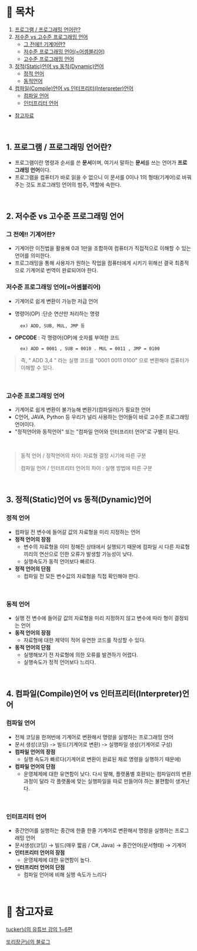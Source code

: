 # **:pushpin: 목차**
1. [프로그램 / 프로그래밍 언어란?](#1-프로그램--프로그래밍-언어란)
2. [저수준 vs 고수준 프로그래밍 언어](https://github.com/kimcno3/TIL/blob/main/language/languagebasic.md#2-%EC%A0%80%EC%88%98%EC%A4%80-vs-%EA%B3%A0%EC%88%98%EC%A4%80-%ED%94%84%EB%A1%9C%EA%B7%B8%EB%9E%98%EB%B0%8D-%EC%96%B8%EC%96%B4)
    - [그 전에!! 기계어란?](https://github.com/kimcno3/TIL/blob/main/language/languagebasic.md#%EA%B7%B8-%EC%A0%84%EC%97%90-%EA%B8%B0%EA%B3%84%EC%96%B4%EB%9E%80)
    - [저수준 프로그래밍 언어(=어셈블리어)](https://github.com/kimcno3/TIL/blob/main/language/languagebasic.md#%EC%A0%80%EC%88%98%EC%A4%80-%ED%94%84%EB%A1%9C%EA%B7%B8%EB%9E%98%EB%B0%8D-%EC%96%B8%EC%96%B4%EC%96%B4%EC%85%88%EB%B8%94%EB%A6%AC%EC%96%B4)
    - [고수준 프로그래밍 언어](https://github.com/kimcno3/TIL/blob/main/language/languagebasic.md#%EA%B3%A0%EC%88%98%EC%A4%80-%ED%94%84%EB%A1%9C%EA%B7%B8%EB%9E%98%EB%B0%8D-%EC%96%B8%EC%96%B4)
3. [정적(Static)언어 vs 동적(Dynamic)언어](https://github.com/kimcno3/TIL/blob/main/language/languagebasic.md#3-%EC%A0%95%EC%A0%81static%EC%96%B8%EC%96%B4-vs-%EB%8F%99%EC%A0%81dynamic%EC%96%B8%EC%96%B4)
    - [정적 언어](https://github.com/kimcno3/TIL/blob/main/language/languagebasic.md#%EC%A0%95%EC%A0%81-%EC%96%B8%EC%96%B4)
    - [동적언어](https://github.com/kimcno3/TIL/blob/main/language/languagebasic.md#%EB%8F%99%EC%A0%81-%EC%96%B8%EC%96%B4)
4. [컴파일(Compile)언어 vs 인터프리터(Interpreter)언어](https://github.com/kimcno3/TIL/blob/main/language/languagebasic.md#4-%EC%BB%B4%ED%8C%8C%EC%9D%BCcompile%EC%96%B8%EC%96%B4-vs-%EC%9D%B8%ED%84%B0%ED%94%84%EB%A6%AC%ED%84%B0interpreter%EC%96%B8%EC%96%B4)
    - [컴파일 언어](https://github.com/kimcno3/TIL/blob/main/language/languagebasic.md#%EC%BB%B4%ED%8C%8C%EC%9D%BC-%EC%96%B8%EC%96%B4)
    - [인터프리터 언어](https://github.com/kimcno3/TIL/blob/main/language/languagebasic.md#%EC%9D%B8%ED%84%B0%ED%94%84%EB%A6%AC%ED%84%B0-%EC%96%B8%EC%96%B4)
- [참고자료](https://github.com/kimcno3/TIL/blob/main/language/languagebasic.md#pushpin-%EC%B0%B8%EA%B3%A0%EC%9E%90%EB%A3%8C)


</br>

## **1. 프로그램 / 프로그래밍 언어란?**
- 프로그램이란 명령과 순서를 쓴 **문서**이며, 여기서 말하는 **문서**를 쓰는 언어가 **프로그래밍 언어**이다.
- 프로그램을 컴퓨터가 바로 읽을 수 없으니 이 문서를 0이나 1의 형태(기계어)로 바꿔주는 것도 프로그래밍 언어의 범주, 역할에 속한다.

</br>

## **2. 저수준 vs 고수준 프로그래밍 언어**

### **그 전에!! 기계어란?**
- 기계어란 이진법을 활용해 0과 1만을 조합하여 컴퓨터가 직접적으로 이해할 수 있는 언어를 의미한다.
- 프로그래밍을 통해 사용자가 원하는 작업을 컴퓨터에게 시키기 위해선 결국 최종적으로 기계어로 번역이 완료되어야 한다.

### **저수준 프로그래밍 언어(=어셈블리어)**
- 기계어로 쉽게 변환이 가능한 저급 언어
- 명령어(OP) :단순 연산만 처리하는 명령

        ex) ADD, SUB, MUL, JMP 등
- **OPCODE** : 각 명령어(OP)에 숫자를 부여한 코드

        ex) ADD = 0001 , SUB = 0010 . MUL = 0011 , JMP = 0100

> 즉, " ADD 3,4 " 라는 실행 코드를 "0001 0011 0100" 으로 변환해야 컴퓨터가 이해할 수 있다.

</br>

### **고수준 프로그래밍 언어**
- 기계어로 쉽게 변환이 불가능해 변환기(컴파일러)가 필요한 언어
- C언어, JAVA, Python 등 우리가 널리 사용하는 언어들이 바로 고수준 프로그래밍 언어이다.
- "정적언어와 동적언어" 또는 "컴파일 언어와 인터프리터 언어"로 구별이 된다.

</br>

> 동적 언어 / 정적언어의 차이: 자료형 결정 시기에 따른 구분 
> 
> 컴파일 언어 / 인터프리터 언어의 차이 : 실행 방법에 따른 구분

</br>

## **3. 정적(Static)언어 vs 동적(Dynamic)언어**

### **정적 언어**
- 컴파일 전 변수에 들어갈 값의 자료형을 미리 지정하는 언어
- **정적 언어의 장점**
    - 변수의 자료형을 이미 정해진 상태에서 실행되기 때문에 컴파일 시 다른 자료형끼리의 연산으로 인한 오류가 발생할 가능성이 낮다.
    - 실행속도가 동적 언어보다 빠르다.
- **정적 언어의 단점**
    - 컴파일 전 모든 변수값의 자료형을 직접 확인해야 한다.

</br>

### **동적 언어**
- 실행 전 변수에 들어갈 값의 자료형을 미리 지정하지 않고 변수에 따라 형이 결정되는 언어
- **동적 언어의 장점**
    - 자료형에 대한 제약이 적어 유연한 코드를 작성할 수 있다.
- **동적 언어의 단점**
    - 실행해보기 전 자료형에 의한 오류를 발견하기 어렵다.
    - 실행속도가 정적 언어보다 느리다.


</br>

## **4. 컴파일(Compile)언어 vs 인터프리터(Interpreter)언어**


### **컴파일 언어**
- 전체 코딩을 한꺼번에 기계어로 변환해서 명령을 실행하는 프로그래밍 언어
- 문서 생성(코딩) -> 빌드(기계어로 변환) -> 실행파일 생성(기계어로 구성)
- **컴파일 언어의 장점**
    - 실행 속도가 빠르다(기계어로 변환이 완료된 채로 명령을 실행하기 때문에)
- **컴파일 언어의 단점**
    - 운영체제에 대한 유연함이 낮다. 다시 말해, 플랫폼별 호환되는 컴파일러의 변환 과정이 달라 각 플랫폼에 맞는 실행파일을 따로 만들어야 하는 불편함이 생겨난다.

</br>

### **인터프리터 언어**
- 중간언어를 실행하는 중간에 한줄 한줄 기계어로 변환해서 명령을 실행하는 프로그래밍 언어
- 문서생성(코딩) → 빌드(매우 짧음 / C#, Java) → 중간언어(문서형태) → 기계어
- **인터프리터 언어의 장점**
    - 운영체제에 대한 유연함이 높다.
- **인터프리터 언어의 단점**
    - 컴파일 언어에 비해 실행 속도가 느리다

</br>

# **:pushpin: 참고자료**
[tucker님의 유튜브 강의 1~6편](https://www.youtube.com/watch?v=Tq3W8UyltFs&list=PLy-g2fnSzUTAaDcLW7hpq0e8Jlt7Zfgd6)

[또리장군님의 블로그](https://m.blog.naver.com/PostList.naver?blogId=parkjy76&categoryNo=13&logCode=0&categoryName=CSE,%20Etc.#postlist_block)
